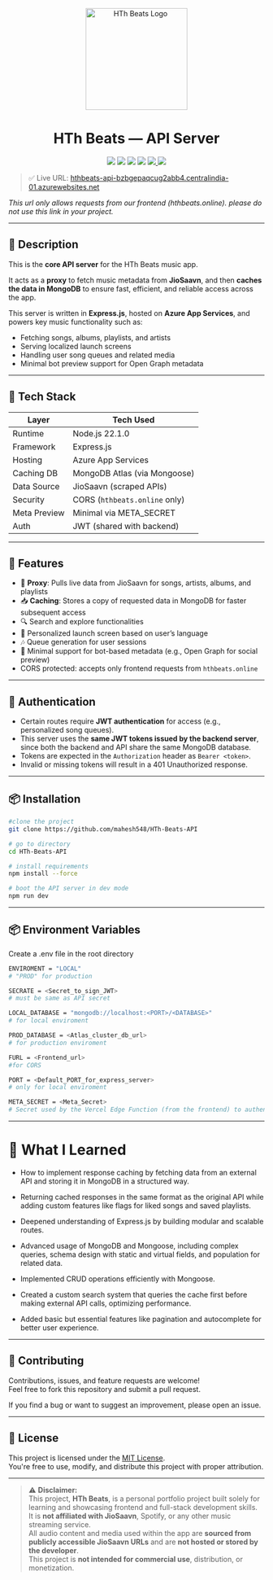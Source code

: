 <p align="center">
  <img src="https://res.cloudinary.com/dzjflzbxz/image/upload/v1748345555/logo_s03jy9.png" alt="HTh Beats Logo" width="200"/>
</p>

<h1 align="center">HTh Beats — API Server</h1>

<p align="center">
  <img src="https://img.shields.io/badge/Node.js-22.1.0-green?logo=node.js" />
  <img src="https://img.shields.io/badge/Express.js-Backend-black?logo=express" />
  <img src="https://img.shields.io/badge/Hosted%20on-Azure%20App%20Services-blue?logo=azure-devops" />
  <img src="https://img.shields.io/badge/Primary%20API-HTh%20Beats-lightgrey" />
    <a href="https://hthbeats.online">
  <img src="https://img.shields.io/badge/CORS-hthbeats.online-important" />
  </a>
  <img src="https://img.shields.io/badge/License-MIT-yellow.svg" />
</p>

> ✅ Live URL: [hthbeats-api-bzbgepaqcug2abb4.centralindia-01.azurewebsites.net](hthbeats-api-bzbgepaqcug2abb4.centralindia-01.azurewebsites.net)

<i>This url only allows requests from our frontend (hthbeats.online). please do not use this link in your project.</i>

---

## 📄 Description

This is the **core API server** for the HTh Beats music app.

It acts as a **proxy** to fetch music metadata from **JioSaavn**, and then **caches the data in MongoDB** to ensure fast, efficient, and reliable access across the app.

This server is written in **Express.js**, hosted on **Azure App Services**, and powers key music functionality such as:

- Fetching songs, albums, playlists, and artists
- Serving localized launch screens
- Handling user song queues and related media
- Minimal bot preview support for Open Graph metadata

---

## 🧠 Tech Stack

| Layer        | Tech Used                     |
| ------------ | ----------------------------- |
| Runtime      | Node.js 22.1.0                |
| Framework    | Express.js                    |
| Hosting      | Azure App Services            |
| Caching DB   | MongoDB Atlas (via Mongoose)  |
| Data Source  | JioSaavn (scraped APIs)       |
| Security     | CORS (`hthbeats.online` only) |
| Meta Preview | Minimal via META_SECRET       |
| Auth         | JWT (shared with backend)     |

---

## 🚀 Features

- 🔁 **Proxy**: Pulls live data from JioSaavn for songs, artists, albums, and playlists
- 📥 **Caching**: Stores a copy of requested data in MongoDB for faster subsequent access
- 🔍 Search and explore functionalities
- 🧠 Personalized launch screen based on user’s language
- 🎶 Queue generation for user sessions
- 🔐 Minimal support for bot-based metadata (e.g., Open Graph for social preview)
- CORS protected: accepts only frontend requests from `hthbeats.online`

---

## 🔐 Authentication

- Certain routes require **JWT authentication** for access (e.g., personalized song queues).
- This server uses the **same JWT tokens issued by the backend server**, since both the backend and API share the same MongoDB database.
- Tokens are expected in the `Authorization` header as `Bearer <token>`.
- Invalid or missing tokens will result in a 401 Unauthorized response.

---

## 📦 Installation

```bash
#clone the project
git clone https://github.com/mahesh548/HTh-Beats-API

# go to directory
cd HTh-Beats-API

# install requirements
npm install --force

# boot the API server in dev mode
npm run dev

```

---

## 📦 Environment Variables

Create a .env file in the root directory

```bash
ENVIROMENT = "LOCAL"
# "PROD" for production

SECRATE = <Secret_to_sign_JWT>
# must be same as API secret

LOCAL_DATABASE = "mongodb://localhost:<PORT>/<DATABASE>"
# for local enviroment

PROD_DATABASE = <Atlas_cluster_db_url>
# for production enviroment

FURL = <Frontend_url>
#for CORS

PORT = <Default_PORT_for_express_server>
# only for local enviroment

META_SECRET = <Meta_Secret>
# Secret used by the Vercel Edge Function (from the frontend) to authenticate itself when requesting metadata from this API for generating OG tags
```

---

# 🧠 What I Learned

- How to implement response caching by fetching data from an external API and storing it in MongoDB in a structured way.

- Returning cached responses in the same format as the original API while adding custom features like flags for liked songs and saved playlists.

- Deepened understanding of Express.js by building modular and scalable routes.

- Advanced usage of MongoDB and Mongoose, including complex queries, schema design with static and virtual fields, and population for related data.

- Implemented CRUD operations efficiently with Mongoose.

- Created a custom search system that queries the cache first before making external API calls, optimizing performance.

- Added basic but essential features like pagination and autocomplete for better user experience.

---

## 🤝 Contributing

Contributions, issues, and feature requests are welcome!  
Feel free to fork this repository and submit a pull request.

If you find a bug or want to suggest an improvement, please open an issue.

---

## 📝 License

This project is licensed under the [MIT License](LICENSE).  
You're free to use, modify, and distribute this project with proper attribution.

---

> ⚠️ **Disclaimer:**  
> This project, **HTh Beats**, is a personal portfolio project built solely for learning and showcasing frontend and full-stack development skills.  
> It is **not affiliated with JioSaavn**, Spotify, or any other music streaming service.  
> All audio content and media used within the app are **sourced from publicly accessible JioSaavn URLs** and are **not hosted or stored by the developer**.  
> This project is **not intended for commercial use**, distribution, or monetization.
